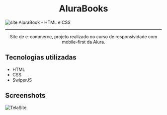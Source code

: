 
<h1 align="center"> AluraBooks </h1>

![site AluraBook - HTML e CSS](https://github.com/Katiusciamr/alurabook/assets/110988756/06a88c71-e81b-44b7-a144-34c12b346c1e)

<hr>

<p align="center">Site de e-commerce, projeto realizado no curso de responsividade com mobile-first da Alura.</p>

## Tecnologias utilizadas
* HTML
* CSS
* SwiperJS

## Screenshots

![TelaSite](https://github.com/Katiusciamr/alurabook/assets/110988756/5550c9a1-d425-486b-8efc-0b3647ad6414)
